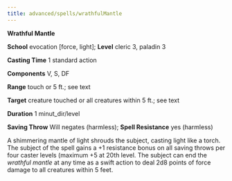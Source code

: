 ```yaml
---
title: advanced/spells/wrathfulMantle
---
```

 **Wrathful Mantle**

**School** evocation [force, light]; **Level** cleric 3, paladin 3

**Casting Time** 1 standard action

**Components** V, S, DF

**Range** touch or 5 ft.; see text

**Target** creature touched or all creatures within 5 ft.; see text

**Duration** 1 minut_dir/level

**Saving Throw** Will negates (harmless); **Spell Resistance** yes (harmless)

A shimmering mantle of light shrouds the subject, casting light like a torch. The subject of the spell gains a +1 resistance bonus on all saving throws per four caster levels (maximum +5 at 20th level. The subject can end the _wrathful mantle_ at any time as a swift action to deal 2d8 points of force damage to all creatures within 5 feet.

